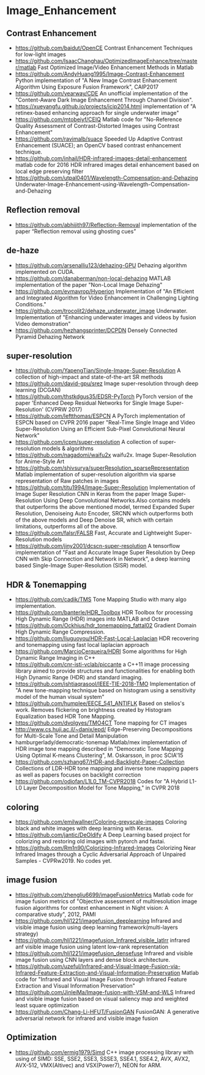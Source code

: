 # Image_Enhancement

## Contrast Enhancement 
- https://github.com/baidut/OpenCE
Contrast Enhancement Techniques for low-light images
- https://github.com/IsaacChanghau/OptimizedImageEnhance/tree/master/matlab
Fast Optimized Image/Video Enhancement Methods in Matlab
- https://github.com/AndyHuang1995/Image-Contrast-Enhancement
Python implementation of "A New Image Contrast Enhancement Algorithm Using Exposure Fusion Framework", CAIP2017 
- https://github.com/yearway/CDE
An unofficial implementation of the "Content-Aware Dark Image Enhancement Through Channel Division".
- https://xueyangfu.github.io/projects/icip2014.html
implementation of "A retinex-based enhancing approach for single underwater image"
- https://github.com/mtobeiyf/CEIQ
Matlab code for "No-Reference Quality Assessment of Contrast-Distorted Images using Contrast Enhancement"
- https://github.com/ravimalb/suace
Speeded Up Adaptive Contrast Enhancement (SUACE); an OpenCV based contrast enhancement technique. 
- https://github.com/inhail/HDR-infrared-images-detail-enhancement
matlab code for 2016 HDR infrared images detail enhancement based on local edge preserving filter
- https://github.com/utpal0401/Wavelength-Compensation-and-Dehazing
Underwater-Image-Enhancement-using-Wavelength-Compensation-and-Dehazing 

## Reflection removal
- https://github.com/abhijith97/Reflection-Removal
implementation of the paper “Reflection removal using ghosting cues”

## de-haze
- https://github.com/arsenalliu123/dehazing-GPU
Dehazing algorithm implemented on CUDA.
- https://github.com/danaberman/non-local-dehazing
MATLAB implementation of the paper "Non-Local Image Dehazing"
- https://github.com/evmavrop/Hyperion
Implementation of "An Efficient and Integrated Algorithm for Video Enhancement in Challenging Lighting Conditions." 
- https://github.com/trocolit2/dehaze_underwater_image
Underwater. Implementation of "Enhancing underwater images and videos by fusion Video demonstration"
- https://github.com/hezhangsprinter/DCPDN
Densely Connected Pyramid Dehazing Network

## super-resolution
- https://github.com/YapengTian/Single-Image-Super-Resolution
A collection of high-impact and state-of-the-art SR methods
- https://github.com/david-gpu/srez
Image super-resolution through deep learning (DCGAN)
- https://github.com/thstkdgus35/EDSR-PyTorch
PyTorch version of the paper 'Enhanced Deep Residual Networks for Single Image Super-Resolution' (CVPRW 2017)
- https://github.com/leftthomas/ESPCN
A PyTorch implementation of ESPCN based on CVPR 2016 paper "Real-Time Single Image and Video Super-Resolution Using an Efficient Sub-Pixel Convolutional Neural Network"
- https://github.com/icpm/super-resolution
A collection of super-resolution models & algorithms
- https://github.com/nagadomi/waifu2x
waifu2x. Image Super-Resolution for Anime-Style Art
- https://github.com/shivsurya/superResolution_sparseRepresentation
Matlab implementation of super-resolution algorithm via sparse representation of Raw patches in images 
- https://github.com/titu1994/Image-Super-Resolution
Implementation of Image Super Resolution CNN in Keras from the paper Image Super-Resolution Using Deep Convolutional Networks.Also contains models that outperforms the above mentioned model, termed Expanded Super Resolution, Denoiseing Auto Encoder, SRCNN which outperforms both of the above models and Deep Denoise SR, which with certain limitations, outperforms all of the above.
- https://github.com/falsr/FALSR
Fast, Accurate and Lightweight Super-Resolution models 
- https://github.com/jiny2001/dcscn-super-resolution
A tensorflow implementation of "Fast and Accurate Image Super Resolution by Deep CNN with Skip Connection and Network in Network", a deep learning based Single-Image Super-Resolution (SISR) model.

## HDR & Tonemapping
- https://github.com/cadik/TMS
Tone Mapping Studio with many algo implementation.
- https://github.com/banterle/HDR_Toolbox
HDR Toolbox for processing High Dynamic Range (HDR) images into MATLAB and Octave
- https://github.com/Ockhius/hdr_tonemapping_fattal02
Gradient Domain High Dynamic Range Compression.
- https://github.com/liuguoyou/HDR-Fast-Local-Laplacian
HDR recovering and tonemapping using fast local laplacian approach 
- https://github.com/MarcioCerqueira/HDRI
Some algorithms for High Dynamic Range Imaging in C++
- https://github.com/cnr-isti-vclab/piccante
a C++11 image processing library aimed to provide structures and functionalities for enabling both High Dynamic Range (HDR) and standard imaging.
- https://github.com/ishtiaqrasool/IEEE-TIE-2018-TMO
Implementation of "A new tone-mapping technique based on histogram using a sensitivity model of the human visual system"
- https://github.com/humplee/EECE_541_ANTIFLK
Based on stelios's work. Removes flickering on brightness created by Histogram Equalization based HDR Tone Mapping. 
- https://github.com/dvolgyes/TMO4CT
Tone mapping for CT images
- http://www.cs.huji.ac.il/~danix/epd/
Edge-Preserving Decompositions for Multi-Scale Tone and Detail Manipulation
- hamburgerlady/democratic-tonemap
Matlab/mex implementation of HDR image tone mapping described in "Democratic Tone Mapping Using Optimal K-means Clustering", M. Oskarsson, in proc SCIA'15
- https://github.com/szhang67/HDR-and-Backlight-Paper-Collection
Collections of LDR-HDR tone mapping and inverse tone mapping papers as well as papers focuses on backlight correction 
- https://github.com/odiofan/L1L0_TM-CVPR2018
Codes for "A Hybrid L1-L0 Layer Decomposition Model for Tone Mapping," in CVPR 2018

## coloring
- https://github.com/emilwallner/Coloring-greyscale-images
Coloring black and white images with deep learning with Keras.
- https://github.com/jantic/DeOldify
A Deep Learning based project for colorizing and restoring old images with pytorch and fastai.
- https://github.com/Rm1n90/Colorizing-Infrared-Images
Colorizing Near Infrared Images through a Cyclic Adversarial Approach of Unpaired Samples - CVPRw2019. No codes yet.

## image fusion
- https://github.com/zhengliu6699/imageFusionMetrics
Matlab code for image fusion metrics of "Objective assessment of multiresolution image fusion algorithms for context enhancement in Night vision: A comparative study", 2012, PAMI
- https://github.com/hli1221/imagefusion_deeplearning
Infrared and visible image fusion using deep learning framework(multi-layers strategy) 
- https://github.com/hli1221/imagefusion_Infrared_visible_latlrr
infrared anf visible image fusion using latent low-rank representation 
- https://github.com/hli1221/imagefusion_densefuse
Infrared and visible image fusion using CNN layers and dense block architecture.
- https://github.com/uzeful/Infrared-and-Visual-Image-Fusion-via-Infrared-Feature-Extraction-and-Visual-Information-Preservation
Matlab code for "Infrared and Visual Image Fusion through Infrared Feature Extraction and Visual Information Preservation"
- https://github.com/JinleiMa/Image-fusion-with-VSM-and-WLS
Infrared and visible image fusion based on visual saliency map and weighted least square optimization 
- https://github.com/Chang-Li-HFUT/FusionGAN
FusionGAN: A generative adversarial network for infrared and visible image fusion 

## Optimization
- https://github.com/ermig1979/Simd
C++ image processing library with using of SIMD: SSE, SSE2, SSE3, SSSE3, SSE4.1, SSE4.2, AVX, AVX2, AVX-512, VMX(Altivec) and VSX(Power7), NEON for ARM. 
